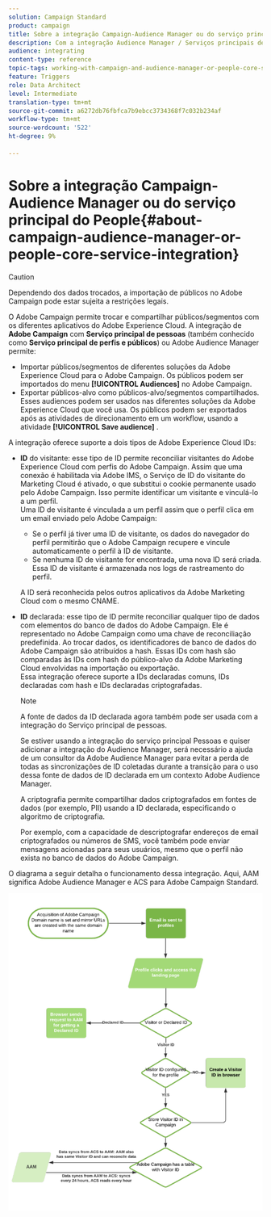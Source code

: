```yaml
---
solution: Campaign Standard
product: campaign
title: Sobre a integração Campaign-Audience Manager ou do serviço principal do People
description: Com a integração Audience Manager / Serviços principais de pessoas, você pode compartilhar públicos ou segmentos em diferentes soluções da Adobe Experience Cloud.
audience: integrating
content-type: reference
topic-tags: working-with-campaign-and-audience-manager-or-people-core-service
feature: Triggers
role: Data Architect
level: Intermediate
translation-type: tm+mt
source-git-commit: a6272db76fbfca7b9ebcc3734368f7c032b234af
workflow-type: tm+mt
source-wordcount: '522'
ht-degree: 9%

---
```



# Sobre a integração Campaign-Audience Manager ou do serviço principal do People{#about-campaign-audience-manager-or-people-core-service-integration}

>[!CAUTION]
>
>Dependendo dos dados trocados, a importação de públicos no Adobe Campaign pode estar sujeita a restrições legais.

O Adobe Campaign permite trocar e compartilhar públicos/segmentos com os diferentes aplicativos do Adobe Experience Cloud. A integração de **Adobe Campaign** com **Serviço principal de pessoas** (também conhecido como **Serviço principal de perfis e públicos**) ou Adobe Audience Manager permite:

* Importar públicos/segmentos de diferentes soluções da Adobe Experience Cloud para o Adobe Campaign. Os públicos podem ser importados do menu **[!UICONTROL Audiences]** no Adobe Campaign.
* Exportar públicos-alvo como públicos-alvo/segmentos compartilhados. Esses audiences podem ser usados nas diferentes soluções da Adobe Experience Cloud que você usa. Os públicos podem ser exportados após as atividades de direcionamento em um workflow, usando a atividade **[!UICONTROL Save audience]** .

A integração oferece suporte a dois tipos de Adobe Experience Cloud IDs:

* **ID** do visitante: esse tipo de ID permite reconciliar visitantes do Adobe Experience Cloud com perfis do Adobe Campaign. Assim que uma conexão é habilitada via Adobe IMS, o Serviço de ID do visitante do Marketing Cloud é ativado, o que substitui o cookie permanente usado pelo Adobe Campaign. Isso permite identificar um visitante e vinculá-lo a um perfil.
   <br>Uma ID de visitante é vinculada a um perfil assim que o perfil clica em um email enviado pelo Adobe Campaign:
   * Se o perfil já tiver uma ID de visitante, os dados do navegador do perfil permitirão que o Adobe Campaign recupere e vincule automaticamente o perfil à ID de visitante.
   * Se nenhuma ID de visitante for encontrada, uma nova ID será criada. Essa ID de visitante é armazenada nos logs de rastreamento do perfil.

   A ID será reconhecida pelos outros aplicativos da Adobe Marketing Cloud com o mesmo CNAME.

* **ID** declarada: esse tipo de ID permite reconciliar qualquer tipo de dados com elementos do banco de dados do Adobe Campaign. Ele é representado no Adobe Campaign como uma chave de reconciliação predefinida. Ao trocar dados, os identificadores de banco de dados do Adobe Campaign são atribuídos a hash. Essas IDs com hash são comparadas às IDs com hash do público-alvo da Adobe Marketing Cloud envolvidas na importação ou exportação.
   <br>Essa integração oferece suporte a IDs declaradas comuns, IDs declaradas com hash e IDs declaradas criptografadas.

   >[!NOTE]
   >
   >A fonte de dados da ID declarada agora também pode ser usada com a integração do Serviço principal de pessoas.
   >
   >Se estiver usando a integração do serviço principal Pessoas e quiser adicionar a integração do Audience Manager, será necessário a ajuda de um consultor da Adobe Audience Manager para evitar a perda de todas as sincronizações de ID coletadas durante a transição para o uso dessa fonte de dados de ID declarada em um contexto Adobe Audience Manager.


   A criptografia permite compartilhar dados criptografados em fontes de dados (por exemplo, PII) usando a ID declarada, especificando o algoritmo de criptografia.

   Por exemplo, com a capacidade de descriptografar endereços de email criptografados ou números de SMS, você também pode enviar mensagens acionadas para seus usuários, mesmo que o perfil não exista no banco de dados do Adobe Campaign.

O diagrama a seguir detalha o funcionamento dessa integração. Aqui, AAM significa Adobe Audience Manager e ACS para Adobe Campaign Standard.

![](assets/aam_diagram.png)